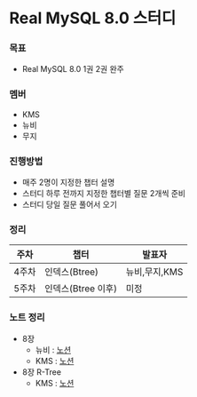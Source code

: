 # Real MySQL 8.0 스터디

### 목표
+ Real MySQL 8.0 1권 2권 완주

### 멤버
+ KMS
+ 뉴비
+ 무지

### 진행방법
+ 매주 2명이 지정한 챕터 설명
+ 스터디 하루 전까지 지정한 챕터별 질문 2개씩 준비
+ 스터디 당일 질문 풀어서 오기

### 정리
| 주차 | 챕터 | 발표자 |
|----------|----------|----------|
| 4주차   | 인덱스(Btree)   | 뉴비,무지,KMS   |
| 5주차   | 인덱스(Btree 이후)   | 미정   |


### 노트 정리
- 8장
  - 뉴비 : [노션](https://button-sailboat-3f8.notion.site/8-Index-ab167f52adeb4f4f903a6d0092223519?pvs=4)
  - KMS : [노션](https://kamser.notion.site/6e26d32df7834703b17649bf86e011bb?pvs=4)
- 8장 R-Tree
  - KMS : [노션](https://kamser.notion.site/75f212af284f429c8d0f7a00925ced26?pvs=25)